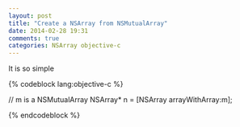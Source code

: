 ```yaml
---
layout: post
title: "Create a NSArray from NSMutualArray"
date: 2014-02-28 19:31
comments: true
categories: NSArray objective-c 
---
```


It is so simple

{% codeblock lang:objective-c %}

// m is a NSMutualArray 
NSArray* n = [NSArray arrayWithArray:m]; 

{% endcodeblock %}
